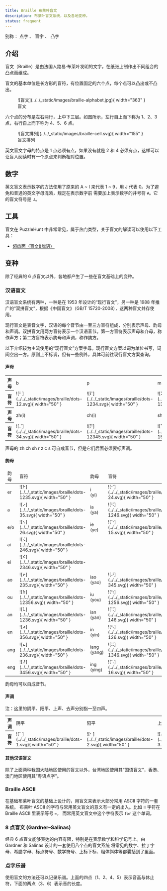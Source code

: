 ```yaml
---
title: Braille 布莱叶盲文
description: 布莱叶盲文系统，以及各地变种。
status: frequent
---
```


别称： 点字 、 盲字 、 凸字

## 介绍

盲文（Braille）是由法国人路易·布莱叶发明的文字，在纸张上制作出不同组合的凸点而组成。

盲文的基本单位是长方形的盲符，有位置固定的六个点，每个点可以凸出或不凸出。

<figure markdown>
  ![盲文](../../_static/images/braille-alphabet.jpg){ width="363" }
  <figcaption markdown>盲文
  </figcaption>
</figure>

六个点的分布是左右两行，上中下三层。如图所示，左行自上而下称为 1、2、3 点，右行自上而下称为 4、5、6 点。

<figure markdown>
  ![盲文排列](../../_static/images/braille-cell.svg){ width="155" }
  <figcaption markdown>盲文排列</figcaption>
</figure>

英文盲文字母的特点是 1 点必须有点，如果没有就是 2 和 4 必须有点，这样可以让盲人阅读时有一个原点来判断相对位置。

## 数字

英文盲文表示数字的方法使用了原来的 A ~ I 来代表 1 ~ 9，用 J 代表 0。为了避免和普通的英文字母混淆，规定在表示数字前
需要加上表示数字的井号符 `#`。它的盲文符号是 `⠼`。

## 工具

盲文在 PuzzleHunt 中非常常见，属于热门类型，关于盲文的解读可以使用以下工具：

- [焖肉面（盲文&旗语）](https://philippica.github.io/cipher_machine/)

## 变种

除了经典的 6 点盲文以外，各地都产生了一些在盲文基础上的变种。

### 汉语盲文

汉语盲文系统有两种，一种是在 1953 年设计的“现行盲文”，另一种是 1988 年推广的“双拼盲文”，根据《中国盲文》（GB/T 15720-2008），这两种盲文并存使用。

现行盲文是表音文字，汉语的每个音节由一至三方盲符组成，分别表示声母、韵母和声调。双拼盲文用两方盲符表示一个汉语音节。第一方盲符表示声母和介母，称作声方；第二方盲符表示韵母和声调，称作韵方。

以下介绍较为主流使用的“现行盲文”方案字母。现行盲文方案以词为单位书写，词间空出一方。原则上不标调，但有一些例外，具体可前往现行盲文方案查询。

#### 声母

<table markdown>
<tr class="table-horizontal">
<th>声母</th>
<td>b</td>
<td>p</td>
<td>m</td>
<td>f</td>
<td>d</td>
<td>t</td>
<td>n</td>
<td>l</td>
<td>g/j</td>
<td>k/q</td>
<td>h/x</td>
</tr>
<tr class="table-horizontal" markdown>
<th>盲符</th>
<td class="no-padding" markdown>![⠃](../../_static/images/braille/dots-12.svg){ width="50" }</td>
<td class="no-padding" markdown>![⠏](../../_static/images/braille/dots-1234.svg){ width="50" }</td>
<td class="no-padding" markdown>![⠍](../../_static/images/braille/dots-134.svg){ width="50" }</td>
<td class="no-padding" markdown>![⠋](../../_static/images/braille/dots-124.svg){ width="50" }</td>
<td class="no-padding" markdown>![⠙](../../_static/images/braille/dots-145.svg){ width="50" }</td>
<td class="no-padding" markdown>![⠞](../../_static/images/braille/dots-2345.svg){ width="50" }</td>
<td class="no-padding" markdown>![⠝](../../_static/images/braille/dots-1345.svg){ width="50" }</td>
<td class="no-padding" markdown>![⠇](../../_static/images/braille/dots-123.svg){ width="50" }</td>
<td class="no-padding" markdown>![⠛](../../_static/images/braille/dots-1245.svg){ width="50" }</td>
<td class="no-padding" markdown>![⠅](../../_static/images/braille/dots-13.svg){ width="50" }</td>
<td class="no-padding" markdown>![⠓](../../_static/images/braille/dots-125.svg){ width="50" }</td>
</tr>
<tr class="table-horizontal">
<th>声母</th>
<td>zh(i)</td>
<td>ch(i)</td>
<td>sh(i)</td>
<td>r(i)</td>
<td>z(i)</td>
<td>c(i)</td>
<td>s(i)</td>
<td></td>
<td></td>
<td></td>
<td></td>
</tr>
<tr class="table-horizontal" markdown>
<th>盲符</th>
<td class="no-padding" markdown>![⠌](../../_static/images/braille/dots-34.svg){ width="50" }</td>
<td class="no-padding" markdown>![⠟](../../_static/images/braille/dots-12345.svg){ width="50" }</td>
<td class="no-padding" markdown>![⠱](../../_static/images/braille/dots-156.svg){ width="50" }</td>
<td class="no-padding" markdown>![⠚](../../_static/images/braille/dots-245.svg){ width="50" }</td>
<td class="no-padding" markdown>![⠵](../../_static/images/braille/dots-1356.svg){ width="50" }</td>
<td class="no-padding" markdown>![⠉](../../_static/images/braille/dots-14.svg){ width="50" }</td>
<td class="no-padding" markdown>![⠎](../../_static/images/braille/dots-234.svg){ width="50" }</td>
<td></td>
<td></td>
<td></td>
<td></td>
</tr>
</table>

声母的 zh ch sh r z c s 可自成音节，但是它们后面必须要标声调。

#### 韵母

<table markdown>
<thead>
<tr class="table-vertical">
<td>韵母</td>
<td>盲符</td>
<td>韵母</td>
<td>盲符</td>
<td>韵母</td>
<td>盲符</td>
<td>韵母</td>
<td>盲符</td>
</tr>
</thead>
<tbody markdown>
<tr class="table-vertical" markdown>
<td>er</td>
<td class="no-padding" markdown>![⠗](../../_static/images/braille/dots-1235.svg){ width="50" }</td>
<td>i<br>(yi)</td>
<td class="no-padding" markdown>![⠊](../../_static/images/braille/dots-24.svg){ width="50" }</td>
<td>u<br>(wu)</td>
<td class="no-padding" markdown>![⠥](../../_static/images/braille/dots-134.svg){ width="50" }</td>
<td>ü<br>(yu)</td>
<td class="no-padding" markdown>![⠬](../../_static/images/braille/dots-346.svg){ width="50" }</td>
</tr>
<tr class="table-vertical" markdown>
<td>a</td>
<td class="no-padding" markdown>![⠔](../../_static/images/braille/dots-35.svg){ width="50" }</td>
<td>ia<br>(ya)</td>
<td class="no-padding" markdown>![⠫](../../_static/images/braille/dots-1246.svg){ width="50" }</td>
<td>ua<br>(wa)</td>
<td class="no-padding" markdown>![⠿](../../_static/images/braille/dots-123456.svg){ width="50" }</td>
<td></td>
<td class="no-padding" markdown></td>
</tr>
<tr class="table-vertical" markdown>
<td>e/o</td>
<td class="no-padding" markdown>![⠢](../../_static/images/braille/dots-26.svg){ width="50" }</td>
<td>ie<br>(ye)</td>
<td class="no-padding" markdown>![⠑](../../_static/images/braille/dots-15.svg){ width="50" }</td>
<td>uo<br>(wo)</td>
<td class="no-padding" markdown>![⠕](../../_static/images/braille/dots-135.svg){ width="50" }</td>
<td>üe<br>(yue)</td>
<td class="no-padding" markdown>![⠾](../../_static/images/braille/dots-23456.svg){ width="50" }</td>
</tr>
<tr class="table-vertical" markdown>
<td>ai</td>
<td class="no-padding" markdown>![⠪](../../_static/images/braille/dots-246.svg){ width="50" }</td>
<td class="no-padding" markdown></td>
<td class="no-padding" markdown></td>
<td>uai<br>(wai)</td>
<td class="no-padding" markdown>![⠽](../../_static/images/braille/dots-13456.svg){ width="50" }</td>
<td class="no-padding" markdown></td>
<td class="no-padding" markdown></td>
</tr>
<tr class="table-vertical" markdown>
<td>ei</td>
<td class="no-padding" markdown>![⠮](../../_static/images/braille/dots-2346.svg){ width="50" }</td>
<td class="no-padding" markdown></td>
<td class="no-padding" markdown></td>
<td>ui<br>(wei)</td>
<td class="no-padding" markdown>![⠺](../../_static/images/braille/dots-2456.svg){ width="50" }</td>
<td class="no-padding" markdown></td>
<td class="no-padding" markdown></td>
</tr>
<tr class="table-vertical" markdown>
<td>ao</td>
<td class="no-padding" markdown>![⠖](../../_static/images/braille/dots-235.svg){ width="50" }</td>
<td>iao<br>(yao)</td>
<td class="no-padding" markdown>![⠜](../../_static/images/braille/dots-345.svg){ width="50" }</td>
<td class="no-padding" markdown></td>
<td class="no-padding" markdown></td>
<td class="no-padding" markdown></td>
<td class="no-padding" markdown></td>
</tr>
<tr class="table-vertical" markdown>
<td>ou</td>
<td class="no-padding" markdown>![⠷](../../_static/images/braille/dots-12356.svg){ width="50" }</td>
<td>iu<br>(you)</td>
<td class="no-padding" markdown>![⠳](../../_static/images/braille/dots-1256.svg){ width="50" }</td>
<td class="no-padding" markdown></td>
<td class="no-padding" markdown></td>
<td class="no-padding" markdown></td>
<td class="no-padding" markdown></td>
</tr>
<tr class="table-vertical" markdown>
<td>an</td>
<td class="no-padding" markdown>![⠧](../../_static/images/braille/dots-1236.svg){ width="50" }</td>
<td>ian<br>(yan)</td>
<td class="no-padding" markdown>![⠩](../../_static/images/braille/dots-146.svg){ width="50" }</td>
<td>uan<br>(wan)</td>
<td class="no-padding" markdown>![⠻](../../_static/images/braille/dots-12456.svg){ width="50" }</td>
<td>üan<br>(yuan)</td>
<td class="no-padding" markdown>![⠯](../../_static/images/braille/dots-12346.svg){ width="50" }</td>
</tr>
<tr class="table-vertical" markdown>
<td>en</td>
<td class="no-padding" markdown>![⠴](../../_static/images/braille/dots-356.svg){ width="50" }</td>
<td>in<br>(yin)</td>
<td class="no-padding" markdown>![⠣](../../_static/images/braille/dots-126.svg){ width="50" }</td>
<td>un<br>(wen)</td>
<td class="no-padding" markdown>![⠒](../../_static/images/braille/dots-25.svg){ width="50" }</td>
<td>ün<br>(yun)</td>
<td class="no-padding" markdown>![⠸](../../_static/images/braille/dots-456.svg){ width="50" }</td>
</tr>
<tr class="table-vertical" markdown>
<td>ang</td>
<td class="no-padding" markdown>![⠦](../../_static/images/braille/dots-236.svg){ width="50" }</td>
<td>iang<br>(yang)</td>
<td class="no-padding" markdown>![⠭](../../_static/images/braille/dots-1346.svg){ width="50" }</td>
<td>uang<br>(wang)</td>
<td class="no-padding" markdown>![⠶](../../_static/images/braille/dots-2356.svg){ width="50" }</td>
<td class="no-padding" markdown></td>
<td class="no-padding" markdown></td>
</tr>
<tr class="table-vertical" markdown>
<td>eng</td>
<td class="no-padding" markdown>![⠼](../../_static/images/braille/dots-3456.svg){ width="50" }</td>
<td>ing<br>(ying)</td>
<td class="no-padding" markdown>![⠡](../../_static/images/braille/dots-16.svg){ width="50" }</td>
<td>ong<br>(weng)</td>
<td class="no-padding" markdown>![⠲](../../_static/images/braille/dots-256.svg){ width="50" }</td>
<td>iong<br>(yong)</td>
<td class="no-padding" markdown>![⠹](../../_static/images/braille/dots-1456.svg){ width="50" }</td>
</tr>
</tbody>
</table>

韵母均可以自成音节。

#### 声调

注：这里的阴平、阳平、上声、去声分别指一至四声。

<table markdown>
<tr class="table-horizontal">
<th>声调</th>
<td>阴平</td>
<td>阳平</td>
<td>上声</td>
<td>去声</td>
<td>清声</td>
</tr>
<tr class="table-horizontal" markdown>
<th>盲符</th>
<td class="no-padding" markdown>![⠁](../../_static/images/braille/dots-1.svg){ width="50" }</td>
<td class="no-padding" markdown>![⠂](../../_static/images/braille/dots-2.svg){ width="50" }</td>
<td class="no-padding" markdown>![⠄](../../_static/images/braille/dots-3.svg){ width="50" }</td>
<td class="no-padding" markdown>![⠆](../../_static/images/braille/dots-23.svg){ width="50" }</td>
<td>不标</td>
</tr>
</table>

#### 其他汉语盲文

除了上面两种我国大陆地区使用的盲文以外，台湾地区使用其“国语盲文”，香港、澳门地区使用其“粤语点字”。

### Braille ASCII

在基础布莱叶盲文的基础上设计的，用盲文来表示大部分常用 ASCII 字符的一套系统。
布莱叶 ASCII 的字符与常用英文盲文的意义有一定的出入。比如 `⠿` 字符在 Braille ASCII 里表示等号 `=`，
而常用英文盲文中这个字符表示 `for` 这个单词。

### 8 点盲文 (Gardner–Salinas)

经典 6 点盲文能够表达的内容有限，特别是在表示数学和科学记号上。由 Gardner 和 Salinas 设计的一套使用八个点的盲文系统
将常见的数字、拉丁字母、希腊字母、标点符号、数学符号、上标下标、粗体斜体等都囊括到了里面。

### 点字乐谱

使用盲文的方法还可以记录乐谱。上面的四点（1、2、4、5）表示音高与休止符，下面的两点（3、6）表示音的长度。

